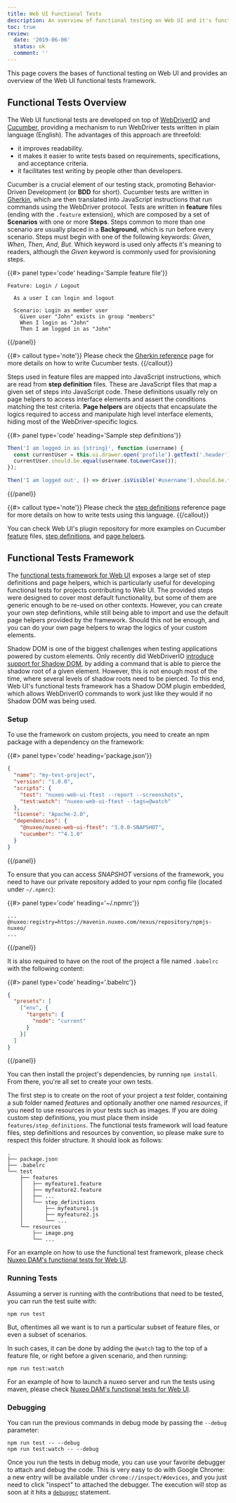 ```yaml
---
title: Web UI Functional Tests
description: An overview of functional testing on Web UI and it's functional testing framework.
toc: true
review:
  date: '2019-06-06'
  status: ok
  comment: ''
---
```


This page covers the bases of functional testing on Web UI and provides an overview of the Web UI functional tests framework.

## Functional Tests Overview

The Web UI functional tests are developed on top of [WebDriverIO](https://webdriver.io/) and [Cucumber](https://cucumber.io/), providing a mechanism to run WebDriver tests written in plain language (English).
The advantages of this approach are threefold:
- it improves readability.
- it makes it easier to write tests based on requirements, specifications, and acceptance criteria.
- it facilitates test writing by people other than developers.

Cucumber is a crucial element of our testing stack, promoting Behavior-Driven Development (or **BDD** for short). Cucumber tests are written in [Gherkin](https://docs.cucumber.io/gherkin/reference/), which are then translated into JavaScript instructions that run commands using the WebDriver protocol. Tests are written in **feature** files (ending with the `.feature` extension), which are composed by a set of **Scenarios** with one or more **Steps**. Steps common to more than one scenario are usually placed in a **Background**, which is run before every scenario. Steps must begin with one of the following keywords: *Given*, *When*, *Then*, *And*, *But*. Which keyword is used only affects it's meaning to readers, although the *Given* keyword is commonly used for provisioning steps.

{{#> panel type='code' heading='Sample feature file'}}

```Gherkin
Feature: Login / Logout

  As a user I can login and logout

  Scenario: Login as member user
    Given user "John" exists in group "members"
    When I login as "John"
    Then I am logged in as "John"
```
{{/panel}}

{{#> callout type='note'}}
Please check the [Gherkin reference](https://docs.cucumber.io/gherkin/reference/) page for more details on how to write Cucumber tests.
{{/callout}}

Steps used in feature files are mapped into JavaScript instructions, which are read from **step definition** files. These are JavaScript files that map a given set of steps into JavaScript code. These definitions usually rely on page helpers to access interface elements and assert the conditions matching the test criteria. **Page helpers** are objects that encapsulate the logics required to access and manipulate high level interface elements, hiding most of the WebDriver-specific logics.

{{#> panel type='code' heading='Sample step definitions'}}

```JavaScript
Then('I am logged in as {string}', function (username) {
  const currentUser = this.ui.drawer.open('profile').getText('.header').toLowerCase();
  currentUser.should.be.equal(username.toLowerCase());
});

Then('I am logged out', () => driver.isVisible('#username').should.be.true);
```

{{/panel}}

{{#> callout type='note'}}
Please check the [step definitions](https://docs.cucumber.io/cucumber/step-definitions/) reference page for more details on how to write tests using this language.
{{/callout}}

You can check Web UI's plugin repository for more examples on Cucumber [feature](https://github.com/nuxeo/plugin-nuxeo-web-ui/tree/2.4_10.10/ftest/web-ui/webdriver/test) files, [step definitions](https://github.com/nuxeo/plugin-nuxeo-web-ui/tree/2.4_10.10/nuxeo-web-ui-ftest/test/features/step_definitions), and [page helpers](https://github.com/nuxeo/plugin-nuxeo-web-ui/tree/2.4_10.10/nuxeo-web-ui-ftest/test/pages).

## Functional Tests Framework

The [functional tests framework for Web UI](https://github.com/nuxeo/plugin-nuxeo-web-ui/tree/2.4_10.10/nuxeo-web-ui-ftest) exposes a large set of step definitions and page helpers, which is particularly useful for developing functional tests for projects contributing to Web UI. The provided steps were designed to cover most default functionality, but some of them are generic enough to be re-used on other contexts. However, you can create your own step definitions, while still being able to import and use the default page helpers provided by the framework. Should this not be enough, and you can do your own page helpers to wrap the logics of your custom elements.

Shadow DOM is one of the biggest challenges when testing applications powered by custom elements. Only recently did WebDriverIO [introduce support for Shadow DOM](https://github.com/webdriverio/webdriverio/blob/master/CHANGELOG.md#550-2019-02-20), by adding a command that is able to pierce the shadow root of a given element. However, this is not enough most of the time, where several levels of shadow roots need to be pierced. To this end, Web UI's functional tests framework has a Shadow DOM plugin embedded, which allows WebDriverIO commands to work just like they would if no Shadow DOM was being used.

### Setup

To use the framework on custom projects, you need to create an npm package with a dependency on the framework:

{{#> panel type='code' heading='package.json'}}
```JSON
{
  "name": "my-test-project",
  "version": "1.0.0",
  "scripts": {
    "test": "nuxeo-web-ui-ftest --report --screenshots",
    "test:watch": "nuxeo-web-ui-ftest --tags=@watch"
  },
  "license": "Apache-2.0",
  "dependencies": {
    "@nuxeo/nuxeo-web-ui-ftest": "3.0.0-SNAPSHOT",
    "cucumber": "^4.1.0"
  }
}
```
{{/panel}}

To ensure that you can access *SNAPSHOT* versions of the framework, you need to have our private repository added to your npm config file (located under `~/.npmrc`):

{{#> panel type='code' heading='~/.npmrc'}}
```
...
@nuxeo:registry=https://mavenin.nuxeo.com/nexus/repository/npmjs-nuxeo/
...
```
{{/panel}}

It is also required to have on the root of the project a file named `.babelrc` with the following content:

{{#> panel type='code' heading='.babelrc'}}
```JSON
{
  "presets": [
    ["env", {
      "targets": {
        "node": "current"
      }
    }]
  ]
}
```
{{/panel}}

You can then install the project's dependencies, by running `npm install`. From there, you're all set to create your own tests.

The first step is to create on the root of your project a *test* folder, containing a sub folder named *features* and optionally another one named *resources*, if you need to use resources in your tests such as images. If you are doing custom step definitions, you must place them inside `features/step_definitions`. The functional tests framework will load feature files, step definitions and resources by convention, so please make sure to respect this folder structure. It should look as follows:

```
.
├── package.json
├── .babelrc
└── test
    ├── features
    │   ├── myfeature1.feature
    │   ├── myfeature2.feature
    │   ├── ...
    │   └── step_definitions
    │       ├── myfeature1.js
    │       ├── myfeature2.js
    │       └── ...
    └── resources
        ├── image.png
        └── ...
```

For an example on how to use the functional test framework, please check
[Nuxeo DAM's functional tests for Web UI](https://github.com/nuxeo/marketplace-dam/tree/6.4_10.10/ftest/web-ui/webdriver).


### Running Tests

Assuming a server is running with the contributions that need to be tested, you can run the test suite with:
```
npm run test
```
But, oftentimes all we want is to run a particular subset of feature files, or even a subset of scenarios.

In such cases, it can be done by adding the `@watch` tag to the top of a feature file, or right before a given scenario, and then running:
```
npm run test:watch
```

For an example of how to launch a nuxeo server and run the tests using maven, please check
[Nuxeo DAM's functional tests for Web UI](https://github.com/nuxeo/marketplace-dam/tree/6.4_10.10/ftest/web-ui/webdriver).

### Debugging

You can run the previous commands in debug mode by passing the `--debug` parameter:

```
npm run test -- --debug
npm run test:watch -- --debug
```

Once you run the tests in debug mode, you can use your favorite debugger to attach and debug the code. This is very easy to do with Google Chrome: a new entry will be available under `chrome://inspect/#devices`, and you just need to click "inspect" to attached the debugger. The execution will stop as soon at it hits a [`debugger`](https://developer.mozilla.org/en-US/docs/Web/JavaScript/Reference/Statements/debugger) statement.
